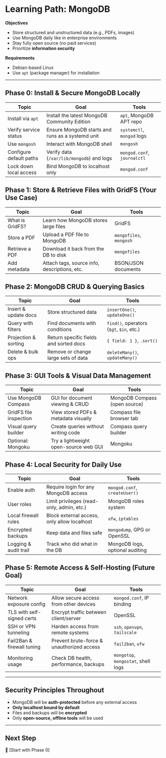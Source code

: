 # Learning Path: MongoDB

**Objectives**

* Store structured and unstructured data (e.g., PDFs, images)
* Use MongoDB daily like in enterprise environments
* Stay fully open source (no paid services)
* Prioritize **information security**

**Requirements**
* Debian-based Linux
* Use `apt` (package manager) for installation

---

## Phase 0: Install & Secure MongoDB Locally

| Topic                   | Goal                                             | Tools                       |
| ----------------------- | ------------------------------------------------ | --------------------------- |
| Install via `apt`       | Install the latest MongoDB Community Edition     | `apt`, MongoDB APT repo     |
| Verify service status   | Ensure MongoDB starts and runs as a systemd unit | `systemctl`, `mongod` logs  |
| Use `mongosh`           | Interact with MongoDB shell                      | `mongosh`                   |
| Configure default paths | Verify data (`/var/lib/mongodb`) and logs        | `mongod.conf`, `journalctl` |
| Lock down local access  | Bind MongoDB to localhost only                   | `mongod.conf`               |

## Phase 1: Store & Retrieve Files with GridFS (Your Use Case)

| Topic           | Goal                                         | Tools                   |
| --------------- | -------------------------------------------- | ----------------------- |
| What is GridFS? | Learn how MongoDB stores large files         | GridFS                  |
| Store a PDF     | Upload a PDF file to MongoDB                 | `mongofiles`, `mongosh` |
| Retrieve a PDF  | Download it back from the DB to disk         | `mongofiles`            |
| Add metadata    | Attach tags, source info, descriptions, etc. | BSON/JSON documents     |

## Phase 2: MongoDB CRUD & Querying Basics

| Topic                | Goal                                   | Tools                                    |
| -------------------- | -------------------------------------- | ---------------------------------------- |
| Insert & update docs | Store structured data                  | `insertOne()`, `updateOne()`             |
| Query with filters   | Find documents with conditions         | `find()`, operators (`$gt`, `$in`, etc.) |
| Projection & sorting | Return specific fields and sorted docs | `{ field: 1 }`, `.sort()`                |
| Delete & bulk ops    | Remove or change large sets of data    | `deleteMany()`, `updateMany()`           |

## Phase 3: GUI Tools & Visual Data Management

| Topic                  | Goal                                  | Tools                         |
| ---------------------- | ------------------------------------- | ----------------------------- |
| Use MongoDB Compass    | GUI for document viewing & CRUD       | MongoDB Compass (open source) |
| GridFS file inspection | View stored PDFs & metadata visually  | Compass file browser tab      |
| Visual query builder   | Create queries without writing code   | Compass query builder         |
| Optional: Mongoku      | Try a lightweight open-source web GUI | Mongoku                       |

## Phase 4: Local Security for Daily Use

| Topic                 | Goal                                        | Tools                           |
| --------------------- | ------------------------------------------- | ------------------------------- |
| Enable auth           | Require login for any MongoDB access        | `mongod.conf`, `createUser()`   |
| User roles            | Limit privileges (read-only, admin, etc.)   | MongoDB roles system            |
| Local firewall rules  | Block external access, only allow localhost | `ufw`, `iptables`               |
| Encrypted backups     | Keep data and files safe                    | `mongodump`, GPG or OpenSSL     |
| Logging & audit trail | Track who did what in the DB                | MongoDB logs, optional auditing |

## Phase 5: Remote Access & Self-Hosting (Future Goal)

| Topic                      | Goal                                      | Tools                               |
| -------------------------- | ----------------------------------------- | ----------------------------------- |
| Network exposure config    | Allow secure access from other devices    | `mongod.conf`, IP binding           |
| TLS with self-signed certs | Encrypt traffic between client/server     | OpenSSL                             |
| SSH or VPN tunneling       | Harden access from remote systems         | `ssh`, `openvpn`, `tailscale`       |
| Fail2Ban & firewall tuning | Prevent brute-force & unauthorized access | `fail2ban`, `ufw`                   |
| Monitoring usage           | Check DB health, performance, backups     | `mongotop`, `mongostat`, shell logs |

---

## Security Principles Throughout

* MongoDB will be **auth-protected** before any external access
* **Only localhost bound by default**
* Files and backups will be **encrypted**
* Only **open-source, offline tools** will be used

---

## Next Step

🚀 [Start with Phase 0]
